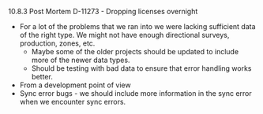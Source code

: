 10.8.3 Post Mortem
D-11273 - Dropping licenses overnight
- For a lot of the problems that we ran into we were lacking sufficient data of the right type. We might not have enough directional surveys, production, zones, etc.
	- Maybe some of the older projects should be updated to include more of the newer data types.
	- Should be testing with bad data to ensure that error handling works better.
- From a development point of view 
- Sync error bugs - we should include more information in the sync error when we encounter sync errors.